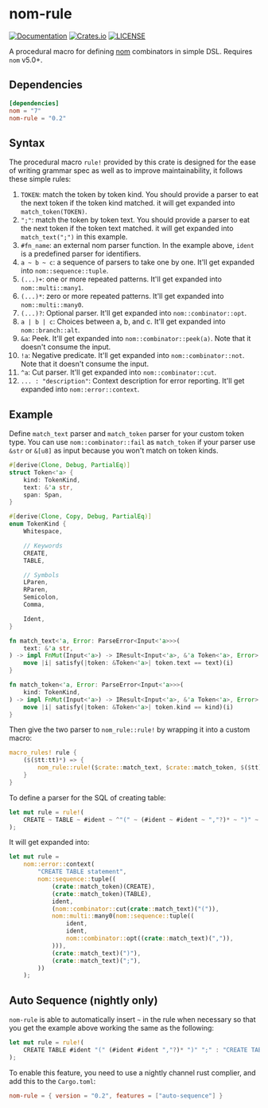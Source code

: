 # nom-rule

[![Documentation](https://docs.rs/nom-rule/badge.svg)](https://docs.rs/nom-rule/)
[![Crates.io](https://img.shields.io/crates/v/nom-rule.svg)](https://crates.io/crates/nom-rule)
[![LICENSE](https://img.shields.io/github/license/andylokandy/nom-rule.svg)](https://github.com/andylokandy/nom-rule/blob/master/LICENSE)

A procedural macro for defining [nom](https://crates.io/crates/nom) combinators in simple DSL. Requires `nom` v5.0+.

## Dependencies

```toml
[dependencies]
nom = "7"
nom-rule = "0.2"
```

## Syntax

The procedural macro `rule!` provided by this crate is designed for the ease of writing grammar spec as well as to improve maintainability, it follows these simple rules:

1. `TOKEN`: match the token by token kind. You should provide a parser to eat the next token if the token kind matched. it will get expanded into `match_token(TOKEN)`.
2. `";"`: match the token by token text. You should provide a parser to eat the next token if the token text matched. it will get expanded into `match_text(";")` in this example.
3. `#fn_name`: an external nom parser function. In the example above, `ident` is a predefined parser for identifiers.
4. `a ~ b ~ c`: a sequence of parsers to take one by one. It'll get expanded into `nom::sequence::tuple`.
5. `(...)+`: one or more repeated patterns. It'll get expanded into `nom::multi::many1`.
6. `(...)*`: zero or more repeated patterns. It'll get expanded into `nom::multi::many0`.
7. `(...)?`: Optional parser. It'll get expanded into `nom::combinator::opt`.
8. `a | b | c`: Choices between a, b, and c. It'll get expanded into `nom::branch::alt`.
9. `&a`: Peek. It'll get expanded into `nom::combinator::peek(a)`. Note that it doesn't consume the input.
10. `!a`: Negative predicate. It'll get expanded into `nom::combinator::not`. Note that it doesn't consume the input.
11. `^a`:  Cut parser. It'll get expanded into `nom::combinator::cut`.
12. `... : "description"`: Context description for error reporting. It'll get expanded into `nom::error::context`.

## Example

Define `match_text` parser and `match_token` parser for your custom token type. You can use `nom::combinator::fail` as `match_token` if your parser use `&str` or `&[u8]` as input because you won't match on token kinds.

```rust
#[derive(Clone, Debug, PartialEq)]
struct Token<'a> {
    kind: TokenKind,
    text: &'a str,
    span: Span,
}

#[derive(Clone, Copy, Debug, PartialEq)]
enum TokenKind {
    Whitespace,

    // Keywords
    CREATE,
    TABLE,

    // Symbols
    LParen,
    RParen,
    Semicolon,
    Comma,

    Ident,
}

fn match_text<'a, Error: ParseError<Input<'a>>>(
    text: &'a str,
) -> impl FnMut(Input<'a>) -> IResult<Input<'a>, &'a Token<'a>, Error> {
    move |i| satisfy(|token: &Token<'a>| token.text == text)(i)
}

fn match_token<'a, Error: ParseError<Input<'a>>>(
    kind: TokenKind,
) -> impl FnMut(Input<'a>) -> IResult<Input<'a>, &'a Token<'a>, Error> {
    move |i| satisfy(|token: &Token<'a>| token.kind == kind)(i)
}
```

Then give the two parser to `nom_rule::rule!` by wrapping it into a custom macro:

```rust
macro_rules! rule {
    ($($tt:tt)*) => { 
        nom_rule::rule!($crate::match_text, $crate::match_token, $($tt)*)
    }
}
```

To define a parser for the SQL of creating table:

```rust
let mut rule = rule!(
    CREATE ~ TABLE ~ #ident ~ ^"(" ~ (#ident ~ #ident ~ ","?)* ~ ")" ~ ";" : "CREATE TABLE statement"
);
```

It will get expanded into:

```rust
let mut rule = 
    nom::error::context(
        "CREATE TABLE statement",
        nom::sequence::tuple((
            (crate::match_token)(CREATE),
            (crate::match_token)(TABLE),
            ident,
            (nom::combinator::cut(crate::match_text)("(")),
            nom::multi::many0(nom::sequence::tuple((
                ident,
                ident,
                nom::combinator::opt((crate::match_text)(",")),
            ))),
            (crate::match_text)(")"),
            (crate::match_text)(";"),
        ))
    );
```

## Auto Sequence (nightly only)

`nom-rule` is able to automatically insert `~` in the rule when necessary so that you get the example above working the same as the following:

```rust
let mut rule = rule!(
    CREATE TABLE #ident "(" (#ident #ident ","?)* ")" ";" : "CREATE TABLE statement"
);
```

To enable this feature, you need to use a nightly channel rust complier, and add this to the `Cargo.toml`:

```toml
nom-rule = { version = "0.2", features = ["auto-sequence"] }
```
